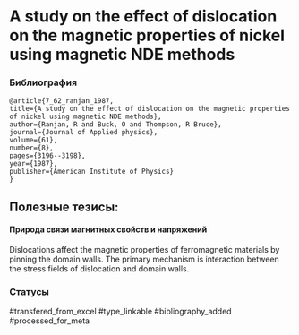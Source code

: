 # A study on the effect of dislocation on the magnetic properties of nickel using magnetic NDE methods

### Библиография
```
@article{7_62_ranjan_1987,
title={A study on the effect of dislocation on the magnetic properties of nickel using magnetic NDE methods},
author={Ranjan, R and Buck, O and Thompson, R Bruce},
journal={Journal of Applied physics},
volume={61},
number={8},
pages={3196--3198},
year={1987},
publisher={American Institute of Physics}
}
```

## Полезные тезисы:

#### Природа связи магнитных свойств и напряжений
Dislocations affect the magnetic properties of ferromagnetic materials by pinning the domain walls. The primary mechanism is interaction between the stress fields of dislocation and domain walls.



### Статусы
#transfered_from_excel 
#type_linkable 
#bibliography_added
#processed_for_meta
